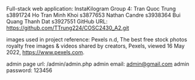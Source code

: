 Full-stack web application: InstaKilogram
Group 4:
    Tran Quoc Trung s3891724
    Ho Tran Minh Khoi s3877653
    Nathan Candre s3938364
    Bui Quang Thanh Dat s3927551
GitHub URL: https://github.com/TTrung224/COSC2430_A2.git

images used in project reference: Pexels n.d, The best free stock photos royalty free images & videos shared by creators, Pexels, viewed 16 May 2022, <https://www.pexels.com>.

admin page url: /admin/admin.php
admin email: admin@gmail.com
admin password: 123456
